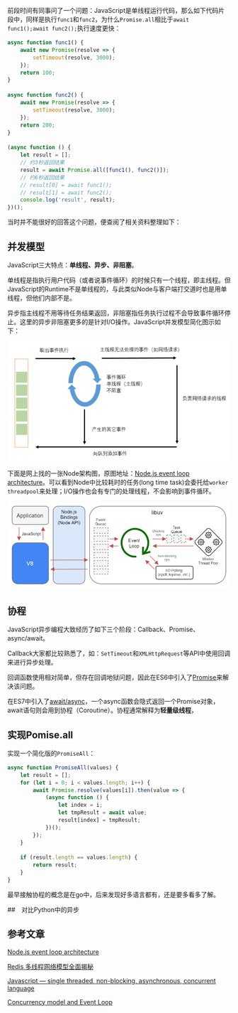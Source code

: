 前段时间有同事问了一个问题：JavaScript是单线程运行代码，那么如下代码片段中，同样是执行`func1`和`func2`，为什么`Promise.all`相比于`await func1();await func2();`执行速度更快：

```javascript
async function func1() {
    await new Promise(resolve => {
        setTimeout(resolve, 3000);
    });
    return 100;
}

async function func2() {
    await new Promise(resolve => {
        setTimeout(resolve, 3000);
    });
    return 200;
}

(async function () {
    let result = [];
    // 约3秒返回结果
    result = await Promise.all([func1(), func2()]);
    // 约6秒返回结果
    // result[0] = await func1();
    // result[1] = await func2();
    console.log('result', result);
})();
```

当时并不能很好的回答这个问题，便查阅了相关资料整理如下：

## 并发模型

JavaScript三大特点：**单线程、异步、非阻塞**。

单线程是指执行用户代码（或者说事件循环）的时候只有一个线程，即主线程。但JavaScript的Runtime不是单线程的，与此类似Node与客户端打交道时也是用单线程，但他们内部不是。

异步指主线程不用等待任务结果返回，非阻塞指任务执行过程不会导致事件循环停止。这里的异步非阻塞更多的是针对I/O操作。JavaScript并发模型简化图示如下：

![](imgs/js_concurrenct_model.jpg)

下面是网上找的一张Node架构图，原图地址：[Node.js event loop architecture](https://medium.com/preezma/node-js-event-loop-architecture-go-deeper-node-core-c96b4cec7aa4)。可以看到Node中比较耗时的任务(long time task)会委托给`worker threadpool`来处理；I/O操作也会有专门的处理线程，不会影响到事件循环。

![](imgs/node_event_loop.png)



## 协程

JavaScript异步编程大致经历了如下三个阶段：Callback、Promise、async/await。

Callback大家都比较熟悉了，如：`SetTimeout`和`XMLHttpRequest`等API中使用回调来进行异步处理。

回调函数使用相对简单，但存在回调地狱问题，因此在ES6中引入了[Promise](https://developer.mozilla.org/en-US/docs/Web/JavaScript/Reference/Global_Objects/Promise)来解决该问题。



在ES7中引入了[await/async](https://developer.mozilla.org/en-US/docs/Web/JavaScript/Reference/Statements/async_function)，一个async函数会隐式返回一个Promise对象，await语句则会用到协程（Coroutine）。协程通常解释为**轻量级线程**，



## 实现Pomise.all

实现一个简化版的`PromiseAll`：

```javascript
async function PromiseAll(values) {
    let result = [];
    for (let i = 0; i < values.length; i++) {
        await Promise.resolve(values[i]).then(value => {
            (async function () {
                let index = i;
                let tmpResult = await value;
                result[index] = tmpResult;
            })();
        });
    }

    if (result.length == values.length) {
        return result;
    }
}
```

最早接触协程的概念是在go中，后来发现好多语言都有，还是要多看多了解。



##　对比Python中的异步



## 参考文章

[Node.js event loop architecture](https://medium.com/preezma/node-js-event-loop-architecture-go-deeper-node-core-c96b4cec7aa4)

[Redis 多线程网络模型全面揭秘](https://segmentfault.com/a/1190000039223696)

[Javascript — single threaded, non-blocking, asynchronous, concurrent language](https://theflyingmantis.medium.com/javascript-single-threaded-non-blocking-asynchronous-concurrent-language-ffae97c57bef)

[Concurrency model and Event Loop](http://www-lia.deis.unibo.it/materiale/JS/developer.mozilla.org/en-US/docs/Web/JavaScript/EventLoop.html)